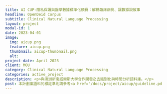 ```yaml
---
title: AI CUP-隱私保護與醫學數據標準化競賽：解碼臨床病例、讓數據說故事
headline: OpenDeid Corpus
subtitle: Clinical Natural Language Processing
layout: project
modal-id: 1
date: 2023-04-01
image:
  img: aicup.png
  feature: aicup.png
  thumbnail: aicup-thumbnail.png
  alt:
project-date: April 2023
client: MOU
category: Clinical Natural Language Processing
categories: active_project
description: <p>與澳洲新南威爾斯大學合作開發之去識別化與時間分析語料庫。</p>
post: 本計劃案語料的標註準則請參考<a href="/docs/project/aicup/guideline.pdf" target="_blank">這個</a>連結。<br>本計劃案的資料集在使用前必須簽署<a href="/docs/project/aicup/OpenDeID_Corups_DUA_2021.pdf" target="_blank"> DUA </a>協議書，並將簽署後的檔案回傳至 cuper80@gmail.com 信箱。<br>若要參與本計畫案所舉辦的競賽請參考 <a href="/docs/project/aicup/AI CUP 2023-隱私保護與醫學數據標準化競賽-解碼臨床病例_讓數據說故事之報名流程0915.pdf" target="_blank">競賽報名辦法</a> 。
---
```

